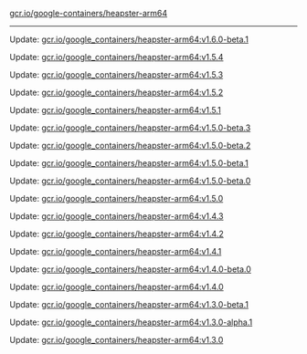 [gcr.io/google-containers/heapster-arm64](https://hub.docker.com/r/cruse/heapster-arm64/tags/) 

----
Update: [gcr.io/google_containers/heapster-arm64:v1.6.0-beta.1](https://hub.docker.com/r/cruse/heapster-arm64/tags/)

Update: [gcr.io/google_containers/heapster-arm64:v1.5.4](https://hub.docker.com/r/cruse/heapster-arm64/tags/)

Update: [gcr.io/google_containers/heapster-arm64:v1.5.3](https://hub.docker.com/r/cruse/heapster-arm64/tags/)

Update: [gcr.io/google_containers/heapster-arm64:v1.5.2](https://hub.docker.com/r/cruse/heapster-arm64/tags/)

Update: [gcr.io/google_containers/heapster-arm64:v1.5.1](https://hub.docker.com/r/cruse/heapster-arm64/tags/)

Update: [gcr.io/google_containers/heapster-arm64:v1.5.0-beta.3](https://hub.docker.com/r/cruse/heapster-arm64/tags/)

Update: [gcr.io/google_containers/heapster-arm64:v1.5.0-beta.2](https://hub.docker.com/r/cruse/heapster-arm64/tags/)

Update: [gcr.io/google_containers/heapster-arm64:v1.5.0-beta.1](https://hub.docker.com/r/cruse/heapster-arm64/tags/)

Update: [gcr.io/google_containers/heapster-arm64:v1.5.0-beta.0](https://hub.docker.com/r/cruse/heapster-arm64/tags/)

Update: [gcr.io/google_containers/heapster-arm64:v1.5.0](https://hub.docker.com/r/cruse/heapster-arm64/tags/)

Update: [gcr.io/google_containers/heapster-arm64:v1.4.3](https://hub.docker.com/r/cruse/heapster-arm64/tags/)

Update: [gcr.io/google_containers/heapster-arm64:v1.4.2](https://hub.docker.com/r/cruse/heapster-arm64/tags/)

Update: [gcr.io/google_containers/heapster-arm64:v1.4.1](https://hub.docker.com/r/cruse/heapster-arm64/tags/)

Update: [gcr.io/google_containers/heapster-arm64:v1.4.0-beta.0](https://hub.docker.com/r/cruse/heapster-arm64/tags/)

Update: [gcr.io/google_containers/heapster-arm64:v1.4.0](https://hub.docker.com/r/cruse/heapster-arm64/tags/)

Update: [gcr.io/google_containers/heapster-arm64:v1.3.0-beta.1](https://hub.docker.com/r/cruse/heapster-arm64/tags/)

Update: [gcr.io/google_containers/heapster-arm64:v1.3.0-alpha.1](https://hub.docker.com/r/cruse/heapster-arm64/tags/)

Update: [gcr.io/google_containers/heapster-arm64:v1.3.0](https://hub.docker.com/r/cruse/heapster-arm64/tags/)

